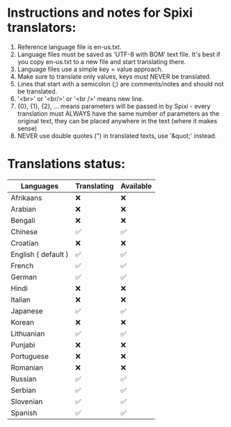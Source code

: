 # Instructions and notes for Spixi translators:

1. Reference language file is en-us.txt.
2. Language files must be saved as 'UTF-8 with BOM' text file. It's best if you copy en-us.txt to a new file and start translating there.
3. Language files use a simple key = value approach.
4. Make sure to translate only values, keys must NEVER be translated.
5. Lines that start with a semicolon (;) are comments/notes and should not be translated.
6. '&lt;br>' or '&lt;br/>' or '&lt;br />' means new line.
7. {0}, {1}, {2}, ... means parameters will be passed in by Spixi - every translation must ALWAYS have the same number of parameters as the original text, they can be placed anywhere in the text (where it makes sense)
8. NEVER use double quotes (") in translated texts, use '&amp;quot;' instead.

# Translations status:

Languages           |  Translating    |  Available
--- | --- | --- |
Afrikaans           |  ❌            |  ❌
Arabian             |  ❌            |  ❌
Bengali             |  ❌            |  ❌
Chinese             |  ✅            |  ✅
Croatian            |  ❌            |  ❌
English ( default ) |  ✅            |  ✅
French              |  ✅            |  ✅
German              |  ✅            |  ✅
Hindi               |  ❌            |  ❌
Italian             |  ❌            |  ❌
Japanese            |  ✅            |  ✅
Korean              |  ❌            |  ❌
Lithuanian			|  ✅            |  ✅
Punjabi             |  ❌            |  ❌
Portuguese          |  ❌            |  ❌
Romanian            |  ❌            |  ❌
Russian             |  ✅            |  ✅
Serbian             |  ✅            |  ✅
Slovenian           |  ✅            |  ✅
Spanish             |  ✅            |  ✅
